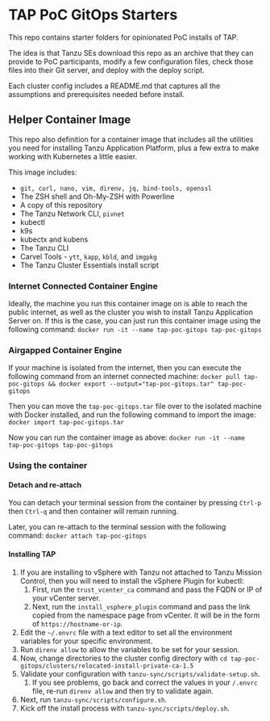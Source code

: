# TAP PoC GitOps Starters
This repo contains starter folders for opinionated PoC installs of TAP.

The idea is that Tanzu SEs download this repo as an archive that they can provide to PoC participants, modify a few configuration files, check those files into their Git server, and deploy with the deploy script.

Each cluster config includes a README.md that captures all the assumptions and prerequisites needed before install.

## Helper Container Image
This repo also definition for a container image that includes all the utilities you need for installing Tanzu Application Platform, plus a few extra to make working with Kubernetes a little easier.

This image includes:
* `git, curl, nano, vim, direnv, jq, bind-tools, openssl`
* The ZSH shell and Oh-My-ZSH with Powerline
* A copy of this repository
* The Tanzu Network CLI, `pivnet`
* kubectl
* k9s
* kubectx and kubens
* The Tanzu CLI
* Carvel Tools - `ytt`, `kapp`, `kbld`, and `imgpkg`
* The Tanzu Cluster Essentials install script

### Internet Connected Container Engine
Ideally, the machine you run this container image on is able to reach the public internet, as well as the cluster you wish to install Tanzu Application Server on.  If this is the case, you can just run this container image using the following command:
`docker run -it --name tap-poc-gitops tap-poc-gitops`

### Airgapped Container Engine
If your machine is isolated from the internet, then you can execute the following command from an internet connected machine:
`docker pull tap-poc-gitops && docker export --output="tap-poc-gitops.tar" tap-poc-gitops`

Then you can move the `tap-poc-gitops.tar` file over to the isolated machine with Docker installed, and run the following command to import the image:
`docker import tap-poc-gitops.tar`

Now you can run the container image as above:
`docker run -it --name tap-poc-gitops tap-poc-gitops`

### Using the container
#### Detach and re-attach
You can detach your terminal session from the container by pressing `Ctrl-p` then `Ctrl-q` and then container will remain running.

Later, you can re-attach to the terminal session with the following command:
`docker attach tap-poc-gitops`

#### Installing TAP
1. If you are installing to vSphere with Tanzu not attached to Tanzu Mission Control, then you will need to install the vSphere Plugin for kubectl:
   1. First, run the `trust_vcenter_ca` command and pass the FQDN or IP of your vCenter server.
   2. Next, run the `install_vsphere_plugin` command and pass the link copied from the namespace page from vCenter.  It will be in the form of `https://hostname-or-ip`.
2. Edit the `~/.envrc` file with a text editor to set all the environment variables for your specific environment.
3. Run `direnv allow` to allow the variables to be set for your session.
4. Now, change directories to the cluster config directory with `cd tap-poc-gitops/clusters/relocated-install-private-ca-1.5`
5. Validate your configuration with `tanzu-sync/scripts/validate-setup.sh`.
   1. If you see problems, go back and correct the values in your `/.envrc` file, re-run `direnv allow` and then try to validate again.
6. Next, run `tanzu-sync/scripts/configure.sh`.
7. Kick off the install process with `tanzu-sync/scripts/deploy.sh`.